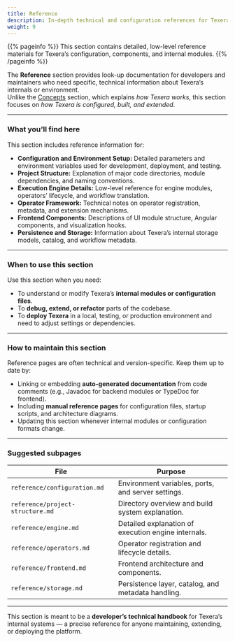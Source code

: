 ```yaml
---
title: Reference
description: In-depth technical and configuration references for Texera’s components and environment.
weight: 9
---
```


{{% pageinfo %}}
This section contains detailed, low-level reference materials for Texera’s configuration, components, and internal modules.
{{% /pageinfo %}}

The **Reference** section provides look-up documentation for developers and maintainers who need specific, technical information about Texera’s internals or environment.  
Unlike the [Concepts](/docs/concepts/) section, which explains *how Texera works*, this section focuses on *how Texera is configured, built, and extended*.

---

### What you’ll find here

This section includes reference information for:

- **Configuration and Environment Setup:** Detailed parameters and environment variables used for development, deployment, and testing.
- **Project Structure:** Explanation of major code directories, module dependencies, and naming conventions.
- **Execution Engine Details:** Low-level reference for engine modules, operators’ lifecycle, and workflow translation.
- **Operator Framework:** Technical notes on operator registration, metadata, and extension mechanisms.
- **Frontend Components:** Descriptions of UI module structure, Angular components, and visualization hooks.
- **Persistence and Storage:** Information about Texera’s internal storage models, catalog, and workflow metadata.

---

### When to use this section

Use this section when you need:

- To understand or modify Texera’s **internal modules or configuration files**.
- To **debug, extend, or refactor** parts of the codebase.
- To **deploy Texera** in a local, testing, or production environment and need to adjust settings or dependencies.

---

### How to maintain this section

Reference pages are often technical and version-specific. Keep them up to date by:

- Linking or embedding **auto-generated documentation** from code comments (e.g., Javadoc for backend modules or TypeDoc for frontend).
- Including **manual reference pages** for configuration files, startup scripts, and architecture diagrams.
- Updating this section whenever internal modules or configuration formats change.

---

### Suggested subpages

| File | Purpose |
|------|----------|
| `reference/configuration.md` | Environment variables, ports, and server settings. |
| `reference/project-structure.md` | Directory overview and build system explanation. |
| `reference/engine.md` | Detailed explanation of execution engine internals. |
| `reference/operators.md` | Operator registration and lifecycle details. |
| `reference/frontend.md` | Frontend architecture and components. |
| `reference/storage.md` | Persistence layer, catalog, and metadata handling. |

---

This section is meant to be a **developer’s technical handbook** for Texera’s internal systems — a precise reference for anyone maintaining, extending, or deploying the platform.
